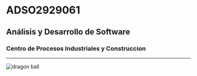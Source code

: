 # ADSO2929061
## Análisis y Desarrollo de Software


### Centro de Procesos Industriales y Construccion

---

 ![dragon ball](https://tinyurl.com/3zuwud79)
 

 
 
 
